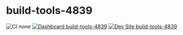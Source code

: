 # build-tools-4839

![CI none](https://img.shields.io/badge/ci-none-orange.svg)
[![Dashboard build-tools-4839](https://img.shields.io/badge/dashboard-build_tools_4839-yellow.svg)](https://dashboard.pantheon.io/sites/a6a857b6-abcd-4502-af8a-297dd6a57db4#dev/code)
[![Dev Site build-tools-4839](https://img.shields.io/badge/site-build_tools_4839-blue.svg)](http://dev-build-tools-4839.pantheonsite.io/)